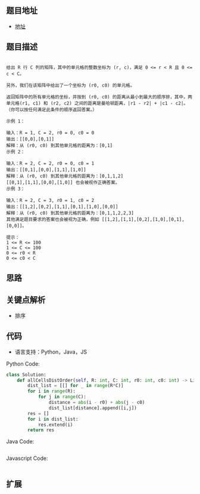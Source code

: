 ## 题目地址

- [地址](https://leetcode-cn.com/problems/matrix-cells-in-distance-order/)

## 题目描述

```

给出 R 行 C 列的矩阵，其中的单元格的整数坐标为 (r, c)，满足 0 <= r < R 且 0 <= c < C。

另外，我们在该矩阵中给出了一个坐标为 (r0, c0) 的单元格。

返回矩阵中的所有单元格的坐标，并按到 (r0, c0) 的距离从最小到最大的顺序排，其中，两单元格(r1, c1) 和 (r2, c2) 之间的距离是曼哈顿距离，|r1 - r2| + |c1 - c2|。（你可以按任何满足此条件的顺序返回答案。）

示例 1：

输入：R = 1, C = 2, r0 = 0, c0 = 0
输出：[[0,0],[0,1]]
解释：从 (r0, c0) 到其他单元格的距离为：[0,1]
示例 2：

输入：R = 2, C = 2, r0 = 0, c0 = 1
输出：[[0,1],[0,0],[1,1],[1,0]]
解释：从 (r0, c0) 到其他单元格的距离为：[0,1,1,2]
[[0,1],[1,1],[0,0],[1,0]] 也会被视作正确答案。
示例 3：

输入：R = 2, C = 3, r0 = 1, c0 = 2
输出：[[1,2],[0,2],[1,1],[0,1],[1,0],[0,0]]
解释：从 (r0, c0) 到其他单元格的距离为：[0,1,1,2,2,3]
其他满足题目要求的答案也会被视为正确，例如 [[1,2],[1,1],[0,2],[1,0],[0,1],[0,0]]。

提示：
1 <= R <= 100
1 <= C <= 100
0 <= r0 < R
0 <= c0 < C
```

## 思路

## 关键点解析

- 排序

## 代码

- 语言支持：Python，Java，JS

Python Code:

```python
class Solution:
    def allCellsDistOrder(self, R: int, C: int, r0: int, c0: int) -> List[List[int]]:
        dist_list = [[] for _ in range(R*C)]
        for i in range(R):
            for j in range(C):
                distance = abs(i - r0) + abs(j - c0)
                dist_list[distance].append([i,j])
        res = []
        for i in dist_list:
            res.extend(i)
        return res
```

Java Code:

```java

```

Javascript Code:

```js

```

## 扩展
